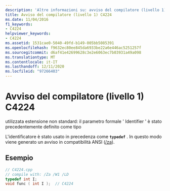 ```yaml
---
description: 'Altre informazioni su: avviso del compilatore (livello 1) C4224'
title: Avviso del compilatore (livello 1) C4224
ms.date: 11/04/2016
f1_keywords:
- C4224
helpviewer_keywords:
- C4224
ms.assetid: 1531cae0-5040-49fd-b149-005bb5085391
ms.openlocfilehash: f9632ec80ee845da6933be22a6e446ac5251257f
ms.sourcegitcommit: d6af41e42699628c3e2e6063ec7b03931a49a098
ms.translationtype: MT
ms.contentlocale: it-IT
ms.lasthandoff: 12/11/2020
ms.locfileid: "97266403"
---
```

# <a name="compiler-warning-level-1-c4224"></a>Avviso del compilatore (livello 1) C4224

utilizzata estensione non standard: il parametro formale ' Identifier ' è stato precedentemente definito come tipo

L'identificatore è stato usato in precedenza come **`typedef`** . In questo modo viene generato un avviso in compatibilità ANSI ([/za](../../build/reference/za-ze-disable-language-extensions.md)).

## <a name="example"></a>Esempio

```cpp
// C4224.cpp
// compile with: /Za /W1 /LD
typedef int I;
void func ( int I );  // C4224
```
